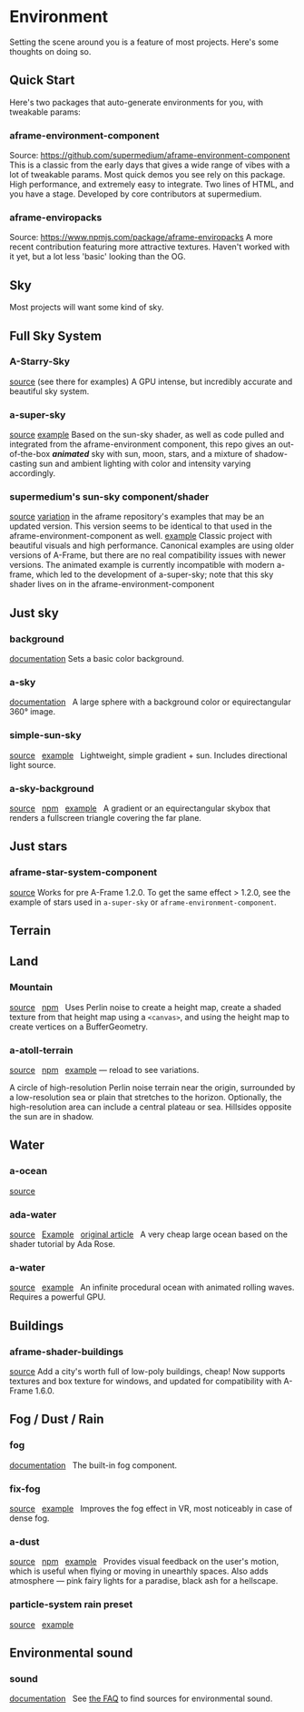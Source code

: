 # Environment

Setting the scene around you is a feature of most projects. Here's some thoughts on doing so.

## Quick Start

Here's two packages that auto-generate environments for you, with tweakable params:

### aframe-environment-component

Source: https://github.com/supermedium/aframe-environment-component
This is a classic from the early days that gives a wide range of vibes with a lot of tweakable params. Most quick demos you see rely on this package. High performance, and extremely easy to integrate. Two lines of HTML, and you have a stage. Developed by core contributors at supermedium.

### aframe-enviropacks

Source: https://www.npmjs.com/package/aframe-enviropacks
A more recent contribution featuring more attractive textures. Haven't worked with it yet, but a lot less 'basic' looking than the OG.

## Sky

Most projects will want some kind of sky.

## Full Sky System

### A-Starry-Sky

[source](https://github.com/Dante83/A-Starry-Sky)
(see there for examples)
A GPU intense, but incredibly accurate and beautiful sky system.

### a-super-sky

[source](https://github.com/kylebakerio/a-super-sky)
[example](https://glitch.com/edit/#!/a-super-sky-demo?path=index.html%3A1%3A0)
Based on the sun-sky shader, as well as code pulled and integrated from the aframe-environment component, this repo gives an out-of-the-box **_animated_** sky with sun, moon, stars, and a mixture of shadow-casting sun and ambient lighting with color and intensity varying accordingly.

### supermedium's sun-sky component/shader

[source](https://github.com/supermedium/superframe/tree/master/components/sun-sky/)
[variation](https://github.com/aframevr/aframe/blob/b164623dfa0d2548158f4b7da06157497cd4ea29/examples/test/shaders/shaders/sky.js) in the aframe repository's examples that may be an updated version. This version seems to be identical to that used in the aframe-environment-component as well.
[example](https://supermedium.com/superframe/components/sun-sky/)
Classic project with beautiful visuals and high performance. Canonical examples are using older versions of A-Frame, but there are no real compatibility issues with newer versions. The animated example is currently incompatible with modern a-frame, which led to the development of a-super-sky; note that this sky shader lives on in the aframe-environment-component

## Just sky

### background

[documentation](https://aframe.io/docs/1.7.0/components/background.html)
Sets a basic color background.

### a-sky

[documentation](https://aframe.io/docs/1.7.0/primitives/a-sky.html) &nbsp;
A large sphere with a background color or equirectangular 360° image.

### simple-sun-sky

[source](https://github.com/DougReeder/aframe-simple-sun-sky) &nbsp;
[example](https://dougreeder.github.io/aframe-simple-sun-sky/example.html) &nbsp;
Lightweight, simple gradient + sun. Includes directional light source.

### a-sky-background

[source](https://github.com/mrxz/fern-aframe-components/tree/main/sky-background) &nbsp;
[npm](https://www.npmjs.com/package/@fern-solutions/aframe-sky-background) &nbsp;
[example](https://aframe-components.fern.solutions/sky-background/) &nbsp;
A gradient or an equirectangular skybox that renders a fullscreen triangle covering the far plane.

## Just stars

### aframe-star-system-component

[source](https://github.com/handeyeco/aframe-star-system-component)
Works for pre A-Frame 1.2.0. To get the same effect > 1.2.0, see the example of stars used in `a-super-sky` or `aframe-environment-component`.

## Terrain

## Land

### Mountain

[source](https://github.com/supermedium/superframe/tree/master/components/mountain/) &nbsp;
[npm](https://www.npmjs.com/package/aframe-mountain-component) &nbsp;
Uses Perlin noise to create a height map, create a shaded texture from that height map using a `<canvas>`, and using the height map to create vertices on a BufferGeometry.

### a-atoll-terrain

[source](https://github.com/DougReeder/aframe-atoll-terrain) &nbsp;
[npm](https://www.npmjs.com/package/aframe-atoll-terrain) &nbsp;
[example](https://dougreeder.github.io/aframe-atoll-terrain/example.html) — reload to see variations.

A circle of high-resolution Perlin noise terrain near the origin, surrounded by a low-resolution sea or plain that stretches to the horizon.
Optionally, the high-resolution area can include a central plateau or sea.
Hillsides opposite the sun are in shadow.

## Water

### a-ocean

[source](https://github.com/c-frame/aframe-extras/tree/master/src/primitives) &nbsp;

### ada-water

[source](https://github.com/kylebakerio/ada-water) &nbsp;
[Example](https://ada-water.glitch.me/) &nbsp;
[original article](https://medium.com/samsung-internet-dev/generating-a-water-effect-part-1-svg-and-canvas-2ad07060cc0d) &nbsp;
A very cheap large ocean based on the shader tutorial by Ada Rose.

### a-water

[source](https://github.com/Dante83/a-water) &nbsp;
[example](https://code-panda.com/pages/projects/a_ocean/v_0_1_0) &nbsp;
An infinite procedural ocean with animated rolling waves. Requires a powerful GPU.

## Buildings

### aframe-shader-buildings

[source](https://github.com/DougReeder/aframe-shader-buildings)
Add a city's worth full of low-poly buildings, cheap!
Now supports textures and box texture for windows, and updated for compatibility with A-Frame 1.6.0.

## Fog / Dust / Rain

### fog

[documentation](https://aframe.io/docs/1.7.0/components/fog.html) &nbsp;
The built-in fog component.

### fix-fog

[source](https://github.com/mrxz/fern-aframe-components/tree/main/fix-fog) &nbsp;
[example](https://aframe-components.fern.solutions/fix-fog/) &nbsp;
Improves the fog effect in VR, most noticeably in case of dense fog.

### a-dust

[source](https://github.com/DougReeder/aframe-dust-component) &nbsp;
[npm](https://www.npmjs.com/package/aframe-dust-component) &nbsp;
[example](https://dougreeder.github.io/aframe-dust-component/example.html) &nbsp;
Provides visual feedback on the user's motion, which is useful when flying or moving in unearthly spaces.
Also adds atmosphere — pink fairy lights for a paradise, black ash for a hellscape.

### particle-system rain preset

[source](https://github.com/c-frame/aframe-particle-system-component) &nbsp;
[example](https://c-frame.github.io/aframe-particle-system-component/examples/rain/) &nbsp;

## Environmental sound

### sound

[documentation](https://aframe.io/docs/1.7.0/components/sound.html) &nbsp;
See [the FAQ](https://aframe.io/docs/1.7.0/introduction/faq.html#where-can-i-find-assets) to find sources for environmental sound.
